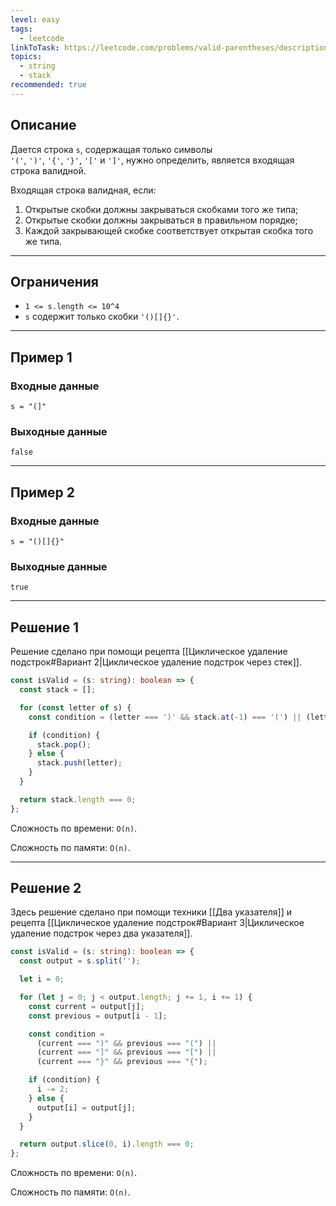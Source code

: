 ```yaml
---
level: easy
tags:
  - leetcode
linkToTask: https://leetcode.com/problems/valid-parentheses/description/
topics:
  - string
  - stack
recommended: true
---
```

## Описание

Дается строка `s`, содержащая только символы `'('`, `')'`, `'{'`, `'}'`, `'['` и `']'`, нужно определить, является входящая строка валидной.

Входящая строка валидная, если:

1. Открытые скобки должны закрываться скобками того же типа;
2. Открытые скобки должны закрываться в правильном порядке;
3. Каждой закрывающей скобке соответствует открытая скобка того же типа.

---
## Ограничения

- `1 <= s.length <= 10^4`
- `s` содержит только скобки `'()[]{}'`.

---
## Пример 1

### Входные данные

```
s = "(]"
```
### Выходные данные

```
false
```

---
## Пример 2

### Входные данные

```
s = "()[]{}"
```
### Выходные данные

```
true
```

---
## Решение 1

Решение сделано при помощи рецепта [[Циклическое удаление подстрок#Вариант 2|Циклическое удаление подстрок через стек]].

```typescript
const isValid = (s: string): boolean => {
  const stack = [];

  for (const letter of s) {
    const condition = (letter === ')' && stack.at(-1) === '(') || (letter === ']' && stack.at(-1) === '[') || (letter === '}' && stack.at(-1) === '{')

    if (condition) {
      stack.pop();
    } else {
      stack.push(letter);
    }
  }

  return stack.length === 0;
};
```

Сложность по времени: `O(n)`.

Сложность по памяти: `O(n)`.

---
## Решение 2

Здесь решение сделано при помощи техники [[Два указателя]] и рецепта [[Циклическое удаление подстрок#Вариант 3|Циклическое удаление подстрок через два указателя]].

```typescript
const isValid = (s: string): boolean => {
  const output = s.split('');

  let i = 0;

  for (let j = 0; j < output.length; j += 1, i += 1) {
    const current = output[j];
    const previous = output[i - 1];

    const condition =
      (current === ")" && previous === "(") ||
      (current === "]" && previous === "[") ||
      (current === "}" && previous === "{");

    if (condition) {
      i -= 2;
    } else {
      output[i] = output[j];
    }
  }

  return output.slice(0, i).length === 0;
};
```

Сложность по времени: `O(n)`.

Сложность по памяти: `O(n)`.